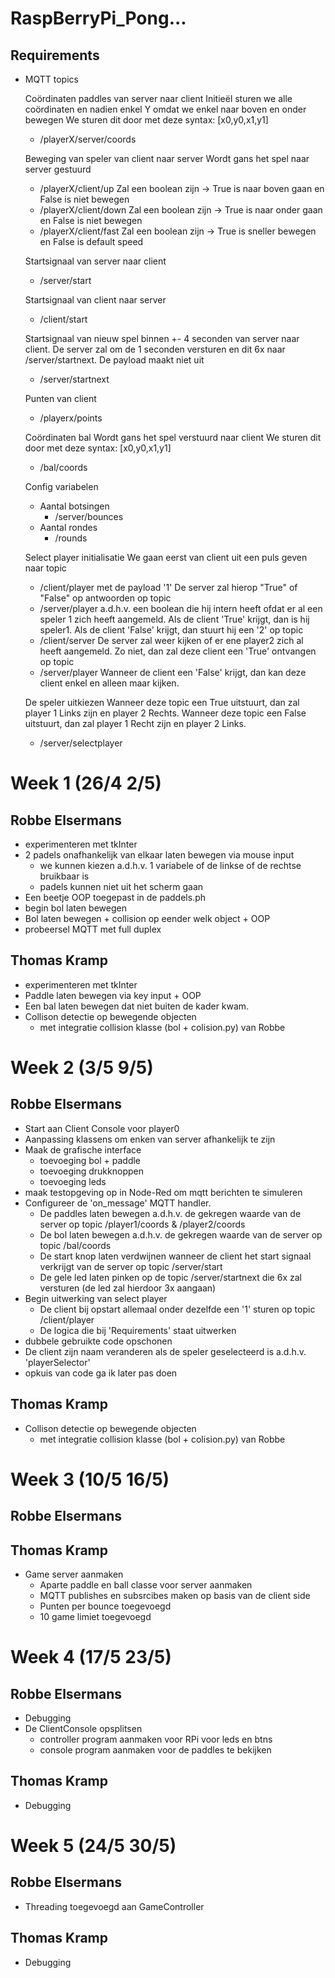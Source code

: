 # RaspBerryPi_Pong...

## Requirements
* MQTT topics

    Coördinaten paddles van server naar client
    Initieël sturen we alle coördinaten en nadien enkel Y omdat we enkel naar boven en onder bewegen
    We sturen dit door met deze syntax: [x0,y0,x1,y1]
    - /playerX/server/coords

    Beweging van speler van client naar server
    Wordt gans het spel naar server gestuurd
    - /playerX/client/up  Zal een boolean zijn -> True is naar boven gaan en False is niet bewegen
    - /playerX/client/down  Zal een boolean zijn -> True is naar onder gaan en False is niet bewegen
    - /playerX/client/fast  Zal een boolean zijn -> True is sneller bewegen en False is default speed

    Startsignaal van server naar client
    - /server/start

    Startsignaal van client naar server
    - /client/start

    Startsignaal van nieuw spel binnen +- 4 seconden van server naar client.
    De server zal om de 1 seconden versturen en dit 6x naar /server/startnext. De payload maakt niet uit
    - /server/startnext

    Punten van client
    - /playerx/points

    Coördinaten bal
    Wordt gans het spel verstuurd naar client
        We sturen dit door met deze syntax: [x0,y0,x1,y1]
    - /bal/coords

    Config variabelen
    - Aantal botsingen
        - /server/bounces
    - Aantal rondes
        - /rounds

    Select player initialisatie 
    We gaan eerst van client uit een puls geven naar topic
    - /client/player 
    met de payload '1'
    De server zal hierop "True" of "False" op antwoorden op topic
    - /server/player
    a.d.h.v. een boolean die hij intern heeft ofdat er al een speler 1 zich heeft aangemeld.
    Als de client 'True' krijgt, dan is hij speler1.
    Als de client 'False' krijgt, dan stuurt hij een '2' op topic
    - /client/server
    De server zal weer kijken of er ene player2 zich al heeft aangemeld. Zo niet, dan zal deze client een 'True' ontvangen op topic
    - /server/player
    Wanneer de client een 'False' krijgt, dan kan deze client enkel en alleen maar kijken.

    De speler uitkiezen
    Wanneer deze topic een True uitstuurt, dan zal player 1 Links zijn en player 2 Rechts.
    Wanneer deze topic een False uitstuurt, dan zal player 1 Recht zijn en player 2 Links.
    - /server/selectplayer


# Week 1 (26/4 2/5)
## Robbe Elsermans
* experimenteren met tkInter
* 2 padels onafhankelijk van elkaar laten bewegen via mouse input
    * we kunnen kiezen a.d.h.v. 1 variabele of de linkse of de rechtse bruikbaar is
    * padels kunnen niet uit het scherm gaan
* Een beetje OOP toegepast in de paddels.ph
* begin bol laten bewegen
* Bol laten bewegen + collision op eender welk object + OOP
* probeersel MQTT met full duplex 

## Thomas Kramp
* experimenteren met tkInter
* Paddle laten bewegen via key input + OOP
* Een bal laten bewegen dat niet buiten de kader kwam.
* Collison detectie op bewegende objecten
    * met integratie collision klasse (bol + colision.py) van Robbe


# Week 2 (3/5 9/5)
## Robbe Elsermans
* Start aan Client Console voor player0
* Aanpassing klassens om enken van server afhankelijk te zijn
* Maak de grafische interface 
    * toevoeging bol + paddle
    * toevoeging drukknoppen
    * toevoeging leds
* maak testopgeving op in Node-Red om mqtt berichten te simuleren
* Configureer de 'on_message' MQTT handler.
    * De paddles laten bewegen a.d.h.v. de gekregen waarde van de server op topic /player1/coords & /player2/coords
    * De bol laten bewegen a.d.h.v. de gekregen waarde van de server op topic /bal/coords
    * De start knop laten verdwijnen wanneer de client het start signaal verkrijgt van de server op topic /server/start
    * De gele led laten pinken op de topic /server/startnext die 6x zal versturen (de led zal hierdoor 3x aangaan)
* Begin uitwerking van select player 
    * De client bij opstart allemaal onder dezelfde een '1' sturen op topic /client/player
    * De logica die bij 'Requirements' staat uitwerken
* dubbele gebruikte code opschonen
* De client zijn naam veranderen als de speler geselecteerd is a.d.h.v. 'playerSelector'
* opkuis van code ga ik later pas doen

## Thomas Kramp
* Collison detectie op bewegende objecten
    * met integratie collision klasse (bol + colision.py) van Robbe

# Week 3 (10/5 16/5)
## Robbe Elsermans

## Thomas Kramp
* Game server aanmaken
    * Aparte paddle en ball classe voor server aanmaken
    * MQTT publishes en subsrcibes maken op basis van de client side
    * Punten per bounce toegevoegd
    * 10 game limiet toegevoegd

# Week 4 (17/5 23/5)
## Robbe Elsermans
* Debugging
* De ClientConsole opsplitsen
    * controller program aanmaken voor RPi voor leds en btns 
    * console program aanmaken voor de paddles te bekijken

## Thomas Kramp
* Debugging

# Week 5 (24/5 30/5)
## Robbe Elsermans
* Threading toegevoegd aan GameController

## Thomas Kramp
* Debugging
